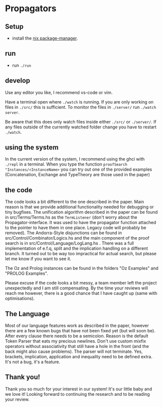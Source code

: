 # Propagators

## Setup

- install the [nix package-manager](https://nixos.org/guides/install-nix.html).

## run

- run `./run`

## develop

Use any editor you like, I recommend vs-code or vim.

Have a terminal open where `./watch` is running.
If you are only working on files in `./src/` this is sufficient.
To monitor the files in `./server/` run `./watch server`.

Be aware that this does only watch files inside either `./src/` or `./server/`.
If any files outside of the currently watched folder change you have to restart `./watch`.

## using the system

In the current version of the system, I recommend using the ghci with `./repl` in a terminal. When you type the function `proofSearch "Instances/<InstanceName>` you can try out one of the provided examples (Concatenation, Exchange and TypeTheory are those used in the paper)

## the code

The code looks a bit different to the one described in the paper. Main reason is that we provide additional functionality needed for debugging or tiny bugfixes. 
The unification algorithm described in the paper can be found in src/Terms/Terms.hs as the `TermListener` (don't worry about the Propagator-interface. It was used to have the propagator function attached to the pointer to have them in one place. Legacy code will probably be removed). The Andorra-Style disjunctions can be found in src/Control/Combinator/Logics.hs and the main component of the proof search is in src/Control/Language/LogLang.hs .
There was a full implementation of e.f.q, split and the implication handling on a different branch. It turned out to be way too impractical for actual search, but please let me know if you want to see it.

The Oz and Prolog instances can be found in the folders "Oz Examples" and "PROLOG Examples".

Please excuse if the code looks a bit messy, a team member left the project unexpectedly and I am still compensating. By the time your reviews will reach me however, there is a good chance that I have caught up (same with optimisations).

## The Language

Most of our language features work as described in the paper, however there are a few known bugs that have not been fixed yet (but will soon be).
After every clause there needs to be a semicolon. Reason is the default Token Parser that eats my precious newlines.
Don't use custom mixfix operators without associativity that still have a hole in the front (and the back might also cause problems). The parser will not terminate. 
Yes, brackets, implication, application and inequality need to be defined extra. It's not a bug, it's a feature.

## Thank you!

Thank you so much for your interest in our system! It's our little baby and we love it!
Looking forward to continuing the research and to be reading your review.



